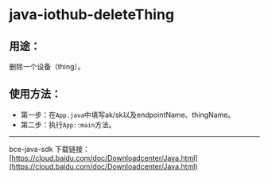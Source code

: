 # java-iothub-deleteThing

## 用途：

删除一个设备（thing）。

## 使用方法：

* 第一步：在`App.java`中填写ak/sk以及endpointName、thingName。
* 第二步：执行`App::main`方法。

---

bce-java-sdk 下载链接：[https://cloud.baidu.com/doc/Downloadcenter/Java.html](https://cloud.baidu.com/doc/Downloadcenter/Java.html)